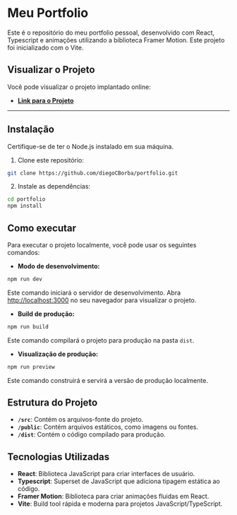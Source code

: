 # Meu Portfolio

Este é o repositório do meu portfolio pessoal, desenvolvido com React, Typescript e animações utilizando a biblioteca Framer Motion. Este projeto foi inicializado com o Vite.

## Visualizar o Projeto

Você pode visualizar o projeto implantado online:

- **[Link para o Projeto](https://diegocardoso.vercel.app/)**

---

## Instalação

Certifique-se de ter o Node.js instalado em sua máquina.

1. Clone este repositório:

```bash
git clone https://github.com/diegoCBorba/portfolio.git
```

2. Instale as dependências:

```bash
cd portfolio
npm install
```

## Como executar

Para executar o projeto localmente, você pode usar os seguintes comandos:

- **Modo de desenvolvimento:**

```bash
npm run dev
```

Este comando iniciará o servidor de desenvolvimento. Abra [http://localhost:3000](http://localhost:3000) no seu navegador para visualizar o projeto.

- **Build de produção:**

```bash
npm run build
```

Este comando compilará o projeto para produção na pasta `dist`.

- **Visualização de produção:**

```bash
npm run preview
```

Este comando construirá e servirá a versão de produção localmente.

## Estrutura do Projeto

- **`/src`**: Contém os arquivos-fonte do projeto.
- **`/public`**: Contém arquivos estáticos, como imagens ou fontes.
- **`/dist`**: Contém o código compilado para produção.

## Tecnologias Utilizadas

- **React**: Biblioteca JavaScript para criar interfaces de usuário.
- **Typescript**: Superset de JavaScript que adiciona tipagem estática ao código.
- **Framer Motion**: Biblioteca para criar animações fluidas em React.
- **Vite**: Build tool rápida e moderna para projetos JavaScript/TypeScript.



